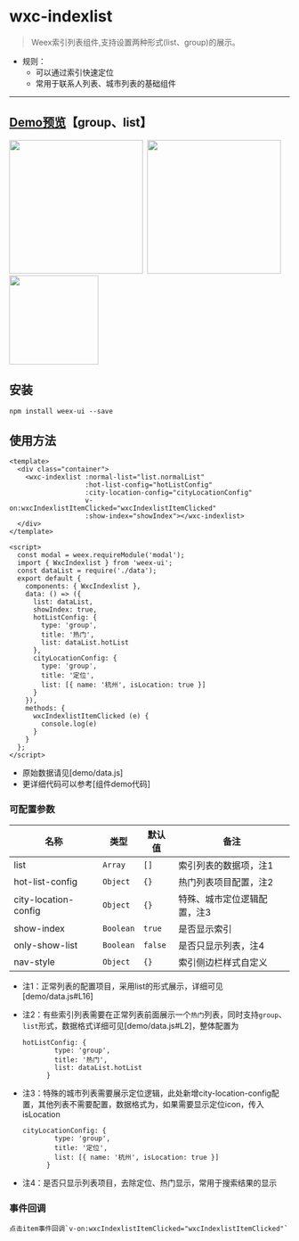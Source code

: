 # wxc-indexlist 

> Weex索引列表组件,支持设置两种形式(list、group)的展示。

- 规则：
    - 可以通过索引快速定位
    - 常用于联系人列表、城市列表的基础组件
    
-----

## [Demo预览](https://h5.m.taobao.com/trip/wxc-indexlist/index.html?_wx_tpl=https%3A%2F%2Fh5.m.taobao.com%2Ftrip%2Fwxc-indexlist%2Fdemo%2Findex.native-min.js)【group、list】
<img src="https://gw.alipayobjects.com/zos/rmsportal/MjUoWOHmJflDEiMnXPxd.gif" width="240"/>&nbsp;&nbsp;<img src="https://gw.alipayobjects.com/zos/rmsportal/ZMQmFSLbisewXqqDfYiy.gif" width="240"/>&nbsp;&nbsp;<img src="http://gtms02.alicdn.com/tfs/TB1qK2USpXXXXbSXpXXXXXXXXXX-200-200.png" width="160"/>

## 安装

```
npm install weex-ui --save
```

## 使用方法

```
<template>
  <div class="container">
    <wxc-indexlist :normal-list="list.normalList"
                   :hot-list-config="hotListConfig"
                   :city-location-config="cityLocationConfig"
                   v-on:wxcIndexlistItemClicked="wxcIndexlistItemClicked"
                   :show-index="showIndex"></wxc-indexlist>
  </div>
</template>

<script>
  const modal = weex.requireModule('modal');
  import { WxcIndexlist } from 'weex-ui';
  const dataList = require('./data');
  export default {
    components: { WxcIndexlist },
    data: () => ({
      list: dataList,
      showIndex: true,
      hotListConfig: {
        type: 'group',
        title: '热门',
        list: dataList.hotList
      },
      cityLocationConfig: {
        type: 'group',
        title: '定位',
        list: [{ name: '杭州', isLocation: true }]
      }
    }),
    methods: {
      wxcIndexlistItemClicked (e) {
        console.log(e)
      }
    }
  };
</script>
```
- 原始数据请见[demo/data.js]
- 更详细代码可以参考[组件demo代码]

### 可配置参数

| 名称      | 类型     | 默认值   | 备注  |
|-------------|------------|--------|-----|
| list | `Array` | `[]` | 索引列表的数据项，注1|
| hot-list-config | `Object` | `{}` | 热门列表项目配置，注2 |
| city-location-config | `Object` | `{}` | 特殊、城市定位逻辑配置，注3 |
| show-index | `Boolean` | `true` |  是否显示索引 |
| only-show-list | `Boolean` | `false` |  是否只显示列表，注4 |
| nav-style | `Object` | `{}` |  索引侧边栏样式自定义 |

- 注1：正常列表的配置项目，采用list的形式展示，详细可见[demo/data.js#L16]
- 注2：有些索引列表需要在正常列表前面展示一个`热门`列表，同时支持`group`、`list`形式，数据格式详细可见[demo/data.js#L2]，整体配置为

   ```
   hotListConfig: {
           type: 'group',
           title: '热门',
           list: dataList.hotList
         }
   ```
- 注3：特殊的城市列表需要展示定位逻辑，此处新增city-location-config配置，其他列表不需要配置，数据格式为，如果需要显示定位icon，传入isLocation

   ```
   cityLocationConfig: {
           type: 'group',
           title: '定位',
           list: [{ name: '杭州', isLocation: true }]
         }
   ```
- 注4：是否只显示列表项目，去除定位、热门显示，常用于搜索结果的显示


### 事件回调

```
点击item事件回调`v-on:wxcIndexlistItemClicked="wxcIndexlistItemClicked"`
```

